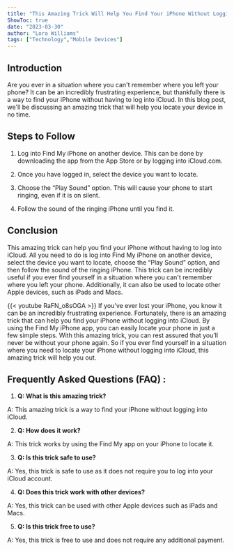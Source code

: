 ```yaml
---
title: "This Amazing Trick Will Help You Find Your iPhone Without Logging Into iCloud!"
ShowToc: true 
date: "2023-03-30"
author: "Lora Williams" 
tags: ["Technology","Mobile Devices"]
---
```

## Introduction

Are you ever in a situation where you can't remember where you left your phone? It can be an incredibly frustrating experience, but thankfully there is a way to find your iPhone without having to log into iCloud. In this blog post, we'll be discussing an amazing trick that will help you locate your device in no time. 

## Steps to Follow

1. Log into Find My iPhone on another device. This can be done by downloading the app from the App Store or by logging into iCloud.com. 

2. Once you have logged in, select the device you want to locate. 

3. Choose the “Play Sound” option. This will cause your phone to start ringing, even if it is on silent. 

4. Follow the sound of the ringing iPhone until you find it. 

## Conclusion

This amazing trick can help you find your iPhone without having to log into iCloud. All you need to do is log into Find My iPhone on another device, select the device you want to locate, choose the “Play Sound” option, and then follow the sound of the ringing iPhone. This trick can be incredibly useful if you ever find yourself in a situation where you can't remember where you left your phone. Additionally, it can also be used to locate other Apple devices, such as iPads and Macs.

{{< youtube RaFN_o8sOGA >}} 
If you’ve ever lost your iPhone, you know it can be an incredibly frustrating experience. Fortunately, there is an amazing trick that can help you find your iPhone without logging into iCloud. By using the Find My iPhone app, you can easily locate your phone in just a few simple steps. With this amazing trick, you can rest assured that you’ll never be without your phone again. So if you ever find yourself in a situation where you need to locate your iPhone without logging into iCloud, this amazing trick will help you out.

## Frequently Asked Questions (FAQ) :
1. **Q: What is this amazing trick?**

A: This amazing trick is a way to find your iPhone without logging into iCloud.

2. **Q: How does it work?**

A: This trick works by using the Find My app on your iPhone to locate it.

3. **Q: Is this trick safe to use?**

A: Yes, this trick is safe to use as it does not require you to log into your iCloud account.

4. **Q: Does this trick work with other devices?**

A: Yes, this trick can be used with other Apple devices such as iPads and Macs.

5. **Q: Is this trick free to use?**

A: Yes, this trick is free to use and does not require any additional payment.


